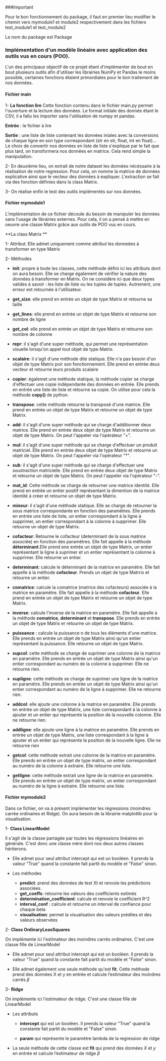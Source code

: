 ###Important

Pour le bon fonctionnement du package, il faut en premier lieu modifier le chemin vers mymodule1 et module2 respectivement dans les fichiers test_module1 et test_module2

Le nom du package est Package


### Implémentation d'un modèle linéaire avec application des outils vus en cours (POO).

L'un des principaux objectif de ce projet étant d'implémenter de bout en bout plusieurs outils afin d'utiliser les librairies NumPy et Pandas le moins possible, certaines fonctions étaient primordiales pour le bon traitement de nos données.

#### Fichier main

1- **La fonction lire**
Cette fonction contenu dans le fichier main.py permet l'ouverture et la lecture des données. Le format initiale des donnée étant le CSV, il a fallu les importer sans l'utilisation de numpy et pandas.

**Entrée** : le fichier à lire

**Sortie** : une liste de liste contenant les données iniales avec la conversions de chaque ligne en son type correspondant (str en str, float, int en float)...
Le choix de convertir nos données en liste de liste s'explique par le fait que plus tard, on transformera nos données en matrice. Cela rend simple la manipulation.

2- En deuxième lieu, on extrait de notre dataset les données nécéssaire à la réalisation de notre regression. Pour cela, on nomme la matrice de données explicative ainsi que le vecteur des données à expliquer. L'extraction se fait via des fonction définies dans la class Matrix.

3- On réalise enfin le test des outils implémentés sur nos données.


#### Fichier mymodule1

L'implémentation de ce fichier découle du besoin de manipuler les données sans l'usage de librairies externes. Pour cela, il on a pensé à mettre en oeuvre une classe Matrix grâce aux outils de POO vus en cours. 

**La class Matrix **

1- Attribut: Elle admet uniquement comme attribut les donneées à transformer en type Matrix

2- Méthodes 

* **__init__**: propre à toute les classes, cette méthode défini ici les attributs dont on aura besoin. Elle se charge également de vérifier la nature des données à transformer en Matrix. On ne considère ici que deux types valides à savoir : les liste de liste ou les tuples de tuples. Autrement, une erreur est retournée à l'utilisateur.

* **get_size**: elle prend en entrée un objet de type  Matrix et retourne sa taille 

* **get_lines**: elle prend en entrée un objet de type  Matrix et retourne son nombre de ligne

* **get_col**: elle prend en entrée un objet de type  Matrix et retourne son nombre de colonne

* **__repr__**: il s'agit d'une super méthode, qui permet une représentation visuelle lorsqu'on appel tout objet de type Matrix. 

* **scalaire**: il s'agit d'une méthode dite statique. Elle n'a pas besoin d'un objet de type Matrix poir son fonctionnement. Elle prend en entrée deux vecteur et retourne leurs produits scalaire

* **copier**: égalemet une méthode statique, la méthode copier se charge d'effectuer une copie indépendante des données en entrée. Elle prends en entrée une liste de liste et retourne sa copie. On utilise pour cela la méthode **copy()** de python.

* **transpose**: cette méthode retourne la transposé d'une matrice. Elle prend en entrée un objet de type Matrix et retourne un objet de type Matrix.

* **__add__**: il s'agit d'une super méthode qui se charge d'additionner deux matrice. Elle prend en entrée deux objet de type Matrix et retourne un objet de type Matrix. On peut l'appeler via l'opérateur "+".

* **__mul__**: il s'agit d'une super méthode qui se charge d'effectuer un produit matriciel. Elle prend en entrée deux objet de type Matrix et retourne un objet de type Matrix. On peut l'appeler via l'opérateur "*".

* **__sub__**: il s'agit d'une super méthode qui se charge d'effectuer une soustraction matricielle. Elle prend en entrée deux objet de type Matrix et retourne un objet de type Matrix. On peut l'appeler via l'opérateur "-".

* **mat_id**: Cette méthode se charge de retourner une matrice identité. Elle prend en entrée un entier positif représentant la dimention de la matrice identité à créer et retourne un objet de type Matrix.

* **mineur**: il s'agit d'une méthode statique. Elle se charge de retourner la sous matrice correspondante en fonction des paramètres. Elle prends en entrée une liste de liste, un entier correspondant à la ligne à supprimer, un entier correspondant à la colonne à supprimer. Elle retourne un objet de type Matrix.

* **cofacteur**: Retourne le cofacteur (determinant de la sous matrice associée) en fonction des paramètres. Elle fait appelle à la méthode **déterminant**.Elle prend ene entrée un objet de type Matrix, un entier représentant la ligne à suprimer et un entier représentant la colonne à supprimer. Elle retourne un entier. 

* **determinant**: calcule le déterminant de la matrice en paramètre. Elle fait appelle à la méthode **cofacteur**. Prends un objet de type Matrrix et retourne un entier.

* **comatrice**: calcule la comatrice (matrice des cofacteurs) associée à la matrice en paramètre. Elle fait appelle à la méthode **cofacteur**. Elle prend en entrée un objet de type Matrix et retourne un objet de type Matrix.

* **inverse**: calcule l'inverse de la matrice en paramètre. Elle fait appelle à la méthode **comatrice**, **determinant** et **transpose**. Elle prends en entrée un objet de type Matrix er retourne un objet de type Matrix.

* **puissance** : calcule la puissance n de tous les éléments d'une matrice. Elle prends en entrée un objet de type Matrix ainsi qu'un entier représentant la puissance. Elle retourne un objet de type Matrix.

* **supcol**: cette méthode se charge de suprimer une colonne de la matrice en paramètre. Elle prends en entrée un objet de type Matrix ainsi qu'un entier correspondant au numéro de la colonne à supprimer. Elle ne retourne rien.

* **supligne**: cette méthode se charge de suprimer une ligne de la matrice en paramètre. Elle prends en entrée un objet de type Matrix ainsi qu'un entier correspondant au numéro de la ligne à supprimer. Elle ne retourne rien.

* **addcol**: elle ajoute une colonne à la matrice en paramètre. Elle prends en entrée un objet de type Matrix, une liste correspondant à la colonne à ajouter et un entier qui représente la position de la nouvelle colonne. Elle ne retourne rien.

* **addligne**: elle ajoute une ligne à la matrice en paramètre. Elle prends en entrée un objet de type Matrix, une liste correspondant à la ligne à ajouter et un entier qui représente la position de la nouvelle ligne. Elle ne retourne rien 

* **getcol**: cette méthode extrait une colonne de la matrice en paramètre. Elle prends en entrée un objet de type matrix, un entier correspondant au numéro de la colonne à extraire. Elle retourne une liste.

* **getligne**: cette méthode extrait une ligne de la matrice en paramètre. Elle prends en entrée un objet de type matrix, un entier correspondant au numéro de la ligne à extraire. Elle retourne une liste.

#### Fichier mymodule2

Dans ce fichier, on va à présent implémenter les régressions (moindres carrée ordinaires et Ridge). On aura besoin de la librairie matplotlib pour la visualisation.

1- **Class LinearModel**

Il s'agit de la classe partagée par toutes les régressions linéaires en générale. C'est donc une classe mère dont nos deux autres classes hériterons.

- Elle admet pour seul attribut intercept qui est un booléen. Il prends la valeur "True" quand la constante fait partit du modèle et "False" sinon.

- Les méthodes

  - **predict**: prend des données de test Xt et renvoie les prédictions associées.
  - **get_coeffs**: retourne les valeurs des coefficients estimés
  - **determination_coefficient**: calcule et renvoie le coefficient R^2
  - **interval_conf** : calcule et retourne un interval de confiance pour chaque beta
  - **visualisation**: permet la visualisation des valeurs prédites et des valeurs observées
  
2- **Class OrdinaryLeasSquares**

On implémente ici l'estimateur des moindres carrés ordinaires. C'est une classe fille de LinearModel

- Elle admet pour seul attribut intercept qui est un booléen. Il prends la valeur "True" quand la constante fait partit du modèle et "False" sinon.

- Elle admet également une seule méthode qu'est **fit**. Cette méthode prend des données X et y en entrée et calcule l’estimateur des moindres carrés $\beta$
  
3- **Ridge**

On implémente ici l'estimateur de ridge. C'est une classe fille de LinearModel

- Les attributs

  - **intercept** qui est un booléen. Il prends la valeur "True" quand la constante fait partit du modèle et "False" sinon.
  
  - **param** qui représente le paramètre lambda de la regression de ridge
  
- La seule méthode de cette classe est **fit** qui prend des données $X$ et $y$ en entrée et calcule l’estimateur de ridge $\beta$
  
